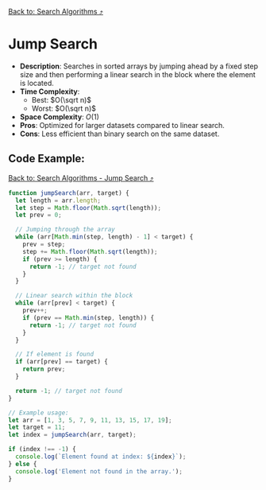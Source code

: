 [Back to: Search Algorithms :arrow_heading_up:](./index.md#search-algorithms-cheatsheet)

# Jump Search

- **Description**: Searches in sorted arrays by jumping ahead by a fixed step size and then performing a linear search in the block where the element is located.
- **Time Complexity**: 
  - Best: $O(\sqrt n)$
  - Worst: $O(\sqrt n)$
- **Space Complexity**: $O(1)$
- **Pros**: Optimized for larger datasets compared to linear search.
- **Cons**: Less efficient than binary search on the same dataset.


## Code Example:

[Back to: Search Algorithms - Jump Search :arrow_heading_up:](./index.md#3-jump-search)

``` Javascript
function jumpSearch(arr, target) {
  let length = arr.length;
  let step = Math.floor(Math.sqrt(length));
  let prev = 0;

  // Jumping through the array
  while (arr[Math.min(step, length) - 1] < target) {
    prev = step;
    step += Math.floor(Math.sqrt(length));
    if (prev >= length) {
      return -1; // target not found
    }
  }

  // Linear search within the block
  while (arr[prev] < target) {
    prev++;
    if (prev == Math.min(step, length)) {
      return -1; // target not found
    }
  }

  // If element is found
  if (arr[prev] == target) {
    return prev;
  }

  return -1; // target not found
}

// Example usage:
let arr = [1, 3, 5, 7, 9, 11, 13, 15, 17, 19];
let target = 11;
let index = jumpSearch(arr, target);

if (index !== -1) {
  console.log(`Element found at index: ${index}`);
} else {
  console.log('Element not found in the array.');
}

```
